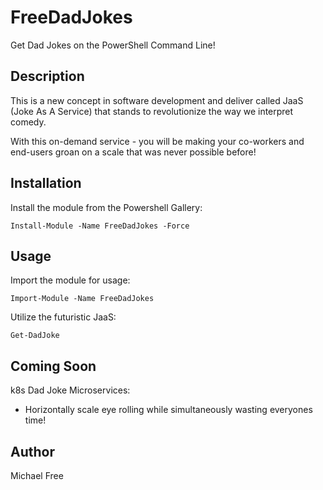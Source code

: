 # FreeDadJokes
Get Dad Jokes on the PowerShell Command Line! 

## Description
This is a new concept in software development and deliver called JaaS (Joke As A Service) that stands to revolutionize the way we interpret comedy.

With this on-demand service - you will be making your co-workers and end-users groan on a scale that was never possible before!

## Installation
Install the module from the Powershell Gallery:
```
Install-Module -Name FreeDadJokes -Force
```

## Usage
Import the module for usage:
```
Import-Module -Name FreeDadJokes
```
Utilize the futuristic JaaS:
```
Get-DadJoke
```

## Coming Soon
k8s Dad Joke Microservices:
- Horizontally scale eye rolling while simultaneously wasting everyones time!

## Author
Michael Free
